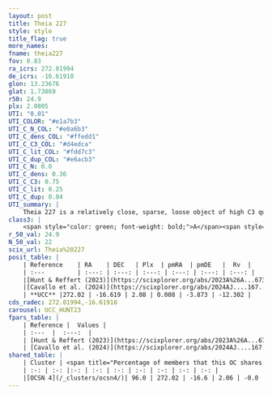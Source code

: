 ```yaml
---
layout: post
title: Theia 227
style: style
title_flag: true
more_names: 
fname: theia227
fov: 0.83
ra_icrs: 272.01994
de_icrs: -16.61918
glon: 13.23676
glat: 1.73869
r50: 24.9
plx: 2.0805
UTI: "0.01"
UTI_COLOR: "#e1a7b3"
UTI_C_N_COL: "#e0a6b3"
UTI_C_dens_COL: "#ffedd1"
UTI_C_C3_COL: "#d4edca"
UTI_C_lit_COL: "#fdd7c3"
UTI_C_dup_COL: "#e6acb3"
UTI_C_N: 0.0
UTI_C_dens: 0.36
UTI_C_C3: 0.75
UTI_C_lit: 0.25
UTI_C_dup: 0.04
UTI_summary: |
    Theia 227 is a relatively close, sparse, loose object of high C3 quality. It was recently reported in the literature.<br><br><span style="color: #99180f; font-weight: bold;">Warning: </span>This is very likely a duplicate object, which shares a large percentage of members with at least one previously reported entry.<br><br><span style="color: #99180f; font-weight: bold;">Warning: </span>contains less than 25 stars with <i>P>0.5</i> estimated.
class3: |
    <span style="color: green; font-weight: bold;">A</span><span style="color: #FFC300; font-weight: bold;">B</span>
r_50_val: 24.9
N_50_val: 22
scix_url: Theia%20227
posit_table: |
    | Reference    | RA    | DEC   | Plx  | pmRA  | pmDE   |  Rv  |
    | :---         | :---: | :---: | :---: | :---: | :---: | :---: |
    |[Hunt & Reffert (2023)](https://scixplorer.org/abs/2023A%26A...673A.114H) | 272.09 | -16.473 | 2.108 | 0.019 | -3.979 | -14.445 |
    |[Cavallo et al. (2024)](https://scixplorer.org/abs/2024AJ....167...12C) | 271.641 | -17.488 | 2.104 | -- | -- | -- |
    | **UCC** |272.02 | -16.619 | 2.08 | 0.008 | -3.873 | -12.302 | 
cds_radec: 272.01994,-16.61918
carousel: UCC_HUNT23
fpars_table: |
    | Reference |  Values |
    | :---  |  :---:  |
    | [Hunt & Reffert (2023)](https://scixplorer.org/abs/2023A%26A...673A.114H) | `AV50=1.35, diffAV50=1.904, MOD50=8.294, logAge50=7.502` |
    | [Cavallo et al. (2024)](https://scixplorer.org/abs/2024AJ....167...12C) | `AV50=1.45, dMod50=8.34, logAge50=7.56, [Fe/H]50=0.0` |
shared_table: |
    | Cluster | <span title="Percentage of members that this OC shares with the ones listed">%</span>   | RA   | DEC   | Plx   | pmRA  | pmDE  | Rv | UTI |
    | :-: | :-: |:-: | :-: | :-: | :-: | :-: | :-: | :-: |
    |[OCSN 4](/_clusters/ocsn4/)| 96.0 | 272.02 | -16.6 | 2.06 | -0.0 | -3.87 | -12.3 |0.31 |
---
```

